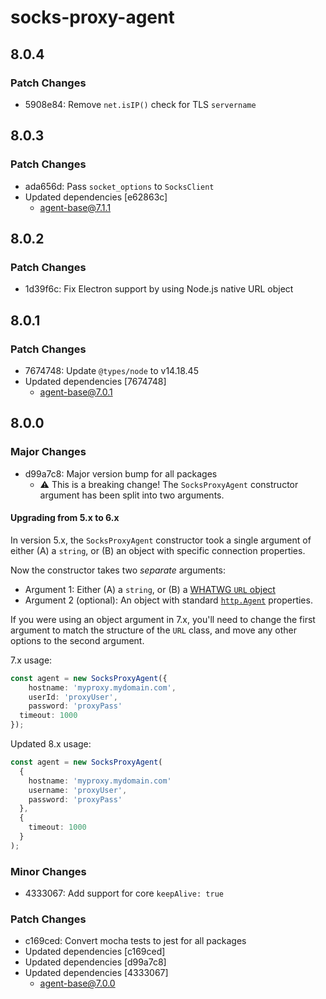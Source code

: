 # socks-proxy-agent

## 8.0.4

### Patch Changes

- 5908e84: Remove `net.isIP()` check for TLS `servername`

## 8.0.3

### Patch Changes

- ada656d: Pass `socket_options` to `SocksClient`
- Updated dependencies [e62863c]
  - agent-base@7.1.1

## 8.0.2

### Patch Changes

- 1d39f6c: Fix Electron support by using Node.js native URL object

## 8.0.1

### Patch Changes

- 7674748: Update `@types/node` to v14.18.45
- Updated dependencies [7674748]
  - agent-base@7.0.1

## 8.0.0

### Major Changes

- d99a7c8: Major version bump for all packages
  - ⚠️ This is a breaking change! The `SocksProxyAgent` constructor argument has been split into two arguments.

#### Upgrading from 5.x to 6.x

In version 5.x, the `SocksProxyAgent` constructor took a single argument of either (A) a `string`, or (B) an object with specific connection
properties.

Now the constructor takes two _separate_ arguments:

- Argument 1: Either (A) a `string`, or (B) a [WHATWG `URL` object](https://nodejs.org/docs/latest-v14.x/api/url.html#url_the_whatwg_url_api)
- Argument 2 (optional): An object with standard [`http.Agent`](https://nodejs.org/docs/latest-v14.x/api/url.html#url_the_whatwg_url_api)
  properties.

If you were using an object argument in 7.x, you'll need to change the first argument to match the structure of the `URL` class, and move
any other options to the second argument.

7.x usage:

```ts
const agent = new SocksProxyAgent({
	hostname: 'myproxy.mydomain.com',
	userId: 'proxyUser',
	password: 'proxyPass'
  timeout: 1000
});
```

Updated 8.x usage:

```ts
const agent = new SocksProxyAgent(
  {
    hostname: 'myproxy.mydomain.com'
    username: 'proxyUser',
    password: 'proxyPass'
  },
  {
    timeout: 1000
  }
);
```

### Minor Changes

- 4333067: Add support for core `keepAlive: true`

### Patch Changes

- c169ced: Convert mocha tests to jest for all packages
- Updated dependencies [c169ced]
- Updated dependencies [d99a7c8]
- Updated dependencies [4333067]
  - agent-base@7.0.0
